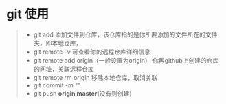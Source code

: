 # git 使用

>* git add  添加文件到仓库，该仓库指的是你所要添加的文件所在的文件夹，即本地仓库，
>* git remote -v  可查看你的远程仓库详细信息 
>* git remote add origin（一般设置为origin） 你再github上创建的仓库的网址，关联远程仓库
>* git remote rm origin 移除本地仓库，取消关联
>* git commit -m ""
>* git push **origin master**(没有则创建)
